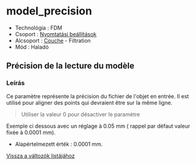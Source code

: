 # model\_precision

* Technológia : FDM
* Csoport : [Nyomtatási beállítások](../../../konfig/print_settings)
* Alcsoport : [Couche](../../beallitasok/print_settings.md#couche) - Filtration
* Mód : Haladó

## Précision de la lecture du modèle

### Leírás

Ce paramètre représente la précision du fichier de l'objet en entrée. Il est utilisé pour aligner des points qui devraient être sur la même ligne.

> Utiliser la valeur 0 pour désactiver le paramètre

Exemple ci dessous avec un réglage à 0.05 mm \( rappel par défaut valeur fixée à 0.0001 mm\).

* Alapértelmezett érték : 0.0001 mm.

[Vissza a változók listájához](../../variable_list)

